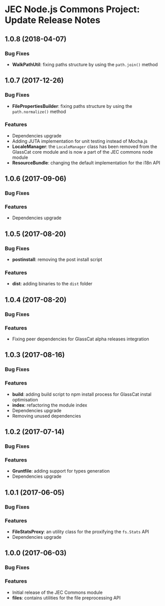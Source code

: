 # JEC Node.js Commons Project: Update Release Notes

<a name="jec-commons-node-1.0.8"></a>
## **1.0.8** (2018-04-07)

### Bug Fixes

- **WalkPathUtil**: fixing paths structure by using the `path.join()` method

<a name="jec-commons-node-1.0.7"></a>
## **1.0.7** (2017-12-26)

### Bug Fixes

- **FilePropertiesBuilder**: fixing paths structure by using the `path.normalize()` method

### Features

- Dependencies upgrade
- Adding JUTA implementation for unit testing instead of Mocha.js
- **LocaleManager**: the `LocaleManager` class has been removed from the GlassCat core module and is now a part of the JEC commons node module
- **ResourceBundle**: changing the default implementation for the i18n API

<a name="jec-commons-node-1.0.6"></a>
## **1.0.6** (2017-09-06)

### Bug Fixes

### Features

- Dependencies upgrade

<a name="jec-commons-node-1.0.5"></a>
## **1.0.5** (2017-08-20)

### Bug Fixes

- **postinstall**: removing the post install script

### Features

- **dist**: adding binaries to the `dist` folder

<a name="jec-commons-node-1.0.4"></a>
## **1.0.4** (2017-08-20)

### Bug Fixes

### Features

- Fixing peer dependencies for GlassCat alpha releases integration

<a name="jec-commons-node-1.0.3"></a>
## **1.0.3** (2017-08-16)

### Bug Fixes

### Features

- **build**: adding build script to npm install process for GlassCat instal optimisation
- **index**: refactoring the module index
- Dependencies upgrade
- Removing unused dependencies

<a name="jec-commons-node-1.0.2"></a>
## **1.0.2** (2017-07-14)

### Bug Fixes

### Features

- **Gruntfile**: adding support for types generation
- Dependencies upgrade

<a name="jec-commons-node-1.0.1"></a>
## **1.0.1** (2017-06-05)

### Bug Fixes

### Features

- **FileStatsProxy**: an utility class for the proxifying the `fs.Stats` API
- Dependencies upgrade

<a name="jec-commons-node-1.0.0"></a>
## **1.0.0** (2017-06-03)

### Bug Fixes

### Features

- Initial release of the JEC Commons module
- **files**: contains utilities for the file preprocessing API